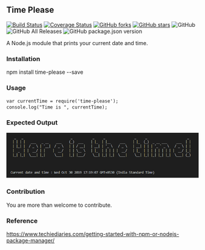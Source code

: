 ## Time Please
[![Build Status][build-status-image]][build-status-url] [![Coverage Status][coverage-image]][coverage-url] [![GitHub forks][github-fork-image]][github-fork-url] [![GitHub stars][github-star-image]][github-star-url] ![GitHub][github-license-url] ![GitHub All Releases][github-download-url] ![GitHub package.json version][github-version-url]

A Node.js module that prints your current date and time.


### Installation
npm install time-please --save


### Usage
```
var currentTime = require('time-please');
console.log("Time is ", currentTime);
```

### Expected Output
![Expected Output](https://raw.githubusercontent.com/naman1303/images/master/time-please.PNG)


### Contribution
You are more than welcome to contribute.


### Reference
https://www.techiediaries.com/getting-started-with-npm-or-nodejs-package-manager/

[build-status-image]: https://travis-ci.org/naman1303/time-please.svg?branch=master
[build-status-url]: https://travis-ci.org/naman1303/time-please
[coverage-image]: https://coveralls.io/repos/github/naman1303/time-please/badge.svg?branch=master
[coverage-url]: https://coveralls.io/github/naman1303/time-please?branch=master
[github-fork-image]: https://img.shields.io/github/forks/naman1303/time-please
[github-fork-url]: https://github.com/naman1303/time-please/network
[github-star-image]: https://img.shields.io/github/stars/naman1303/time-please?color=orange
[github-star-url]: https://github.com/naman1303/time-please/stargazers
[github-version-url]: https://img.shields.io/github/package-json/v/naman1303/time-please
[github-download-url]: https://img.shields.io/github/downloads/naman1303/time-please/total
[github-license-url]: https://img.shields.io/github/license/naman1303/time-please?color=orange
